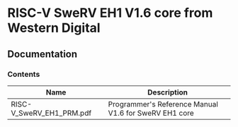 # RISC-V SweRV EH1 V1.6 core from Western Digital

## Documentation

### Contents
Name                     | Description
----------------------   | ------------------------------
RISC-V_SweRV_EH1_PRM.pdf | Programmer's Reference Manual V1.6 for SweRV EH1 core
